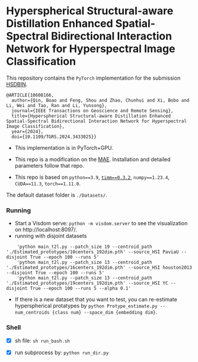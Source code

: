 # Hyperspherical Structural-aware Distillation Enhanced Spatial-Spectral Bidirectional Interaction Network for Hyperspectral Image Classification

This repository contains the `PyTorch` implementation for the submission [HSDBIN](https://ieeexplore.ieee.org/document/10608166).

```
@ARTICLE{10608166,
  author={Qin, Boao and Feng, Shou and Zhao, Chunhui and Xi, Bobo and Li, Wei and Tao, Ran and Li, Yunsong},
  journal={IEEE Transactions on Geoscience and Remote Sensing}, 
  title={Hyperspherical Structural-aware Distillation Enhanced Spatial-Spectral Bidirectional Interaction Network for Hyperspectral Image Classification}, 
  year={2024},
  doi={10.1109/TGRS.2024.3433025}}

```

* This implementation is in PyTorch+GPU.

* This repo is a modification on the [MAE](https://arxiv.org/abs/2111.06377). Installation and detailed parameters follow that repo.

* This repo is based on
`python==3.9`,
[`timm==0.3.2`](https://github.com/rwightman/pytorch-image-models), 
`numpy==1.23.4`, 
`CUDA==11.3`,
`torch==1.11.0`.

The default dataset folder is `./Datasets/`.
### Running
* Start a Visdom serve: `python -m visdom.server` to see the visualization on http://localhost:8097/.
* running with disjoint datasets
```
    'python main_t2l.py --patch_size 19 --centroid_path './Estimated_prototypes/10centers_192dim.pth' --source_HSI PaviaU --disjoint True --epoch 100 --runs 5'
    'python main_t2l.py --patch_size 13 --centroid_path './Estimated_prototypes/16centers_192dim.pth' --source_HSI houston2013 --disjoint True --epoch 100 --runs 5'
    'python main_t2l.py --patch_size 13 --centroid_path './Estimated_prototypes/19centers_192dim.pth' --source_HSI YC --disjoint True --epoch 100 --runs 5 --alpha 0.1'
```
* If there is a new dataset that you want to test, you can re-estimate hyperspherical protatypes by
`python Protype_estimate.py --num_centroids {class num} --space_dim {embedding dim}`.

### Shell

- [x] sh file: `sh run_bash.sh`
- [x] run subprocess by: `python run_dir.py`

